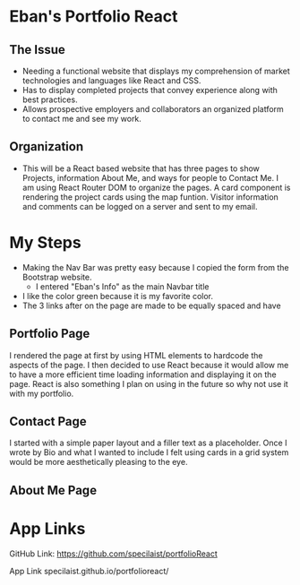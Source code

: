 # Eban's Portfolio React

## The Issue
* Needing a functional website that displays my comprehension of market technologies and languages like React and CSS. 
* Has to display completed projects that convey experience along with best practices. 
* Allows prospective employers and collaborators an organized platform to contact me and see my work.

## Organization
* This will be a React based website that has three pages to show Projects, information About Me, and ways for people to Contact Me. I am using React Router DOM to organize the pages. A card component is rendering the project cards using the map funtion. Visitor information and comments can be logged on a server and sent to my email. 

# My Steps
   * Making the Nav Bar was pretty easy because I copied the form from the Bootstrap website.
      * I entered "Eban's Info" as the main Navbar title
   * I like the color green because it is my favorite color.
   * The 3 links after on the page are made to be equally spaced and have 

## Portfolio Page
I rendered the page at first by using HTML elements to hardcode the aspects of the page.
I then decided to use React because it would allow me to have a more efficient time loading information and displaying it on the page. React is also something I plan on using in the future so why not use it with my portfolio.

## Contact Page
I started with a simple paper layout and a filler text as a placeholder.
Once I wrote by Bio and what I wanted to include I felt using cards in a grid system would be more aesthetically pleasing to the eye.

## About Me Page

# App Links

GitHub Link:
https://github.com/specilaist/portfolioReact

App Link
specilaist.github.io/portfolioreact/
